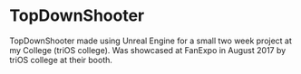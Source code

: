 # TopDownShooter

TopDownShooter made using Unreal Engine for a small two week project at my College (triOS college).
Was showcased at FanExpo in August 2017 by triOS college at their booth.


